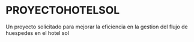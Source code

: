 # PROYECTOHOTELSOL
Un proyecto solicitado para mejorar la eficiencia en la gestion del flujo de huespedes en el hotel sol 
